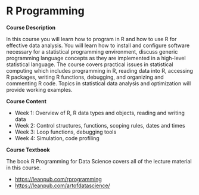 # R Programming

**Course Description**

In this course you will learn how to program in R and how to use R for effective data analysis. You will learn how to 
install and configure software necessary for a statistical programming environment, discuss generic programming language concepts as they are implemented in a high-level statistical language. The course covers practical issues in statistical computing which includes programming in R, reading data into R, accessing R packages, writing R functions, debugging, and organizing and commenting R code. Topics in statistical data analysis and optimization will provide working examples.

**Course Content**
* Week 1: Overview of R, R data types and objects, reading and writing data
* Week 2: Control structures, functions, scoping rules, dates and times
* Week 3: Loop functions, debugging tools
* Week 4: Simulation, code profiling

**Course Textbook**

The book R Programming for Data Science covers all of the lecture material in this course.
* https://leanpub.com/rprogramming
* https://leanpub.com/artofdatascience/

